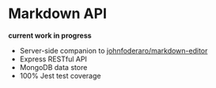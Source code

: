 # Markdown API

**current work in progress**

- Server-side companion to [johnfoderaro/markdown-editor](https://github.com/johnfoderaro/markdown-editor)
- Express RESTful API
- MongoDB data store
- 100% Jest test coverage
